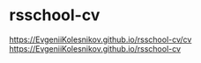 # rsschool-cv
https://EvgeniiKolesnikov.github.io/rsschool-cv/cv
https://EvgeniiKolesnikov.github.io/rsschool-cv
